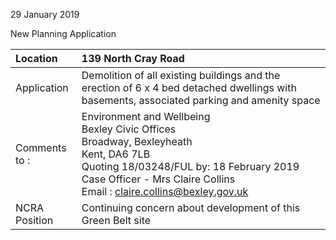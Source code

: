 29 January 2019

New Planning Application

| Location          | 139 North Cray Road                                                                                                                                                                                                                                                |
| :---------------- | :----------------------------------------------------------------------------------------------------------------------------------------------------------------------------------------------------------------------------------------------------------------- |
| Application       | Demolition of all existing buildings and the erection of 6 x 4 bed detached dwellings with basements, associated parking and amenity space                                                                                                                         |
| Comments <br>to : | Environment and Wellbeing <br>Bexley Civic Offices <br>Broadway, Bexleyheath <br>Kent, DA6 7LB <br>Quoting 18/03248/FUL by: 18 February 2019 <br>Case Officer - Mrs Claire Collins <br>Email : [claire.collins@bexley.gov.uk](mailto:claire.collins@bexley.gov.uk) |
| NCRA Position     | Continuing concern about development of this Green Belt site                                                                                                                                                                                                       |
